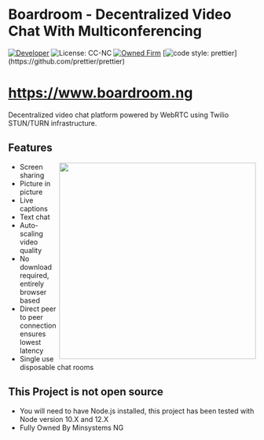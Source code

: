 # Boardroom - Decentralized Video Chat With Multiconferencing

[![Developer](https://img.shields.io/badge/Developer-Mathemartins-blueviolet)](https://theboardroom.ng)
![License: CC-NC](https://img.shields.io/badge/License-CCNC-blue.svg)
[![Owned Firm](https://img.shields.io/badge/Company-Minsystems%20NG-lightblue)](https://www.minsystems.ng)
[![code style: prettier](https://img.shields.io/badge/code_style-prettier-ff69b4.svg?)](https://github.com/prettier/prettier)


# https://www.boardroom.ng

Decentralized video chat platform powered by WebRTC using Twilio STUN/TURN infrastructure.

## Features

<img align="right" width="400" height="auto" src="public/assets/images/background/img-85.png">

- Screen sharing
- Picture in picture
- Live captions
- Text chat
- Auto-scaling video quality
- No download required, entirely browser based
- Direct peer to peer connection ensures lowest latency
- Single use disposable chat rooms

## This Project is not open source 

- You will need to have Node.js installed, this project has been tested with Node version 10.X and 12.X
- Fully Owned By Minsystems NG
